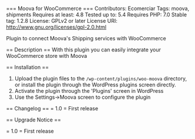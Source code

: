 === Moova for WooCommerce ===
Contributors: Ecomerciar
Tags: moova, shipments
Requires at least: 4.8
Tested up to: 5.4
Requires PHP: 7.0
Stable tag: 1.2.8
License: GPLv2 or later
License URI: http://www.gnu.org/licenses/gpl-2.0.html

Plugin to connect Moova's Shipping services with WooCommerce

== Description ==
With this plugin you can easily integrate your WooCommerce store with Moova

== Installation ==

1. Upload the plugin files to the `/wp-content/plugins/woo-moova` directory, or install the plugin through the WordPress plugins screen directly.
2. Activate the plugin through the 'Plugins' screen in WordPress
3. Use the Settings->Moova screen to configure the plugin

== Changelog ==
= 1.0 =
First release

== Upgrade Notice ==

= 1.0 =
First release
